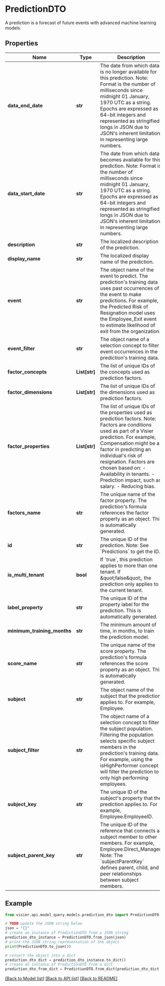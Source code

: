 # PredictionDTO

A prediction is a forecast of future events with advanced machine learning models.

## Properties

Name | Type | Description | Notes
------------ | ------------- | ------------- | -------------
**data_end_date** | **str** | The date from which data is no longer available for this prediction.  Note: Format is the number of milliseconds since midnight 01 January, 1970 UTC as a string.  Epochs are expressed as 64-bit integers and represented as stringified longs in JSON due to JSON&#39;s inherent  limitation in representing large numbers. | [optional] 
**data_start_date** | **str** | The date from which data becomes available for this prediction.  Note: Format is the number of milliseconds since midnight 01 January, 1970 UTC as a string.  Epochs are expressed as 64-bit integers and represented as stringified longs in JSON due to JSON&#39;s inherent  limitation in representing large numbers. | [optional] 
**description** | **str** | The localized description of the prediction. | [optional] 
**display_name** | **str** | The localized display name of the prediction. | [optional] 
**event** | **str** | The object name of the event to predict. The prediction&#39;s training data uses past occurrences of the event to  make predictions. For example, the Predicted Risk of Resignation model uses the Employee_Exit event to estimate  likelihood of exit from the organization. | [optional] 
**event_filter** | **str** | The object name of a selection concept to filter event occurrences in the prediction&#39;s training data. | [optional] 
**factor_concepts** | **List[str]** | The list of unique IDs of the concepts used as prediction factors. | [optional] 
**factor_dimensions** | **List[str]** | The list of unique IDs of the dimensions used as prediction factors. | [optional] 
**factor_properties** | **List[str]** | The list of unique IDs of the properties used as prediction factors.  Note: Factors are conditions used as part of a Visier prediction. For example, Compensation might be a factor in  predicting an individual&#39;s risk of resignation. Factors are chosen based on:  - Availability in tenants.  - Prediction impact, such as salary.  - Reducing bias. | [optional] 
**factors_name** | **str** | The unique name of the factor property. The prediction&#39;s formula references the factor property as an object. This is automatically generated. | [optional] 
**id** | **str** | The unique ID of the prediction.  Note: See &#x60;Predictions&#x60; to get the ID. | [optional] 
**is_multi_tenant** | **bool** | If &#x60;true&#x60;, this prediction applies to more than one tenant. If \&quot;false\&quot;, the prediction only applies to the current tenant. | [optional] 
**label_property** | **str** | The unique ID of the property label for the prediction. This is automatically generated. | [optional] 
**minimum_training_months** | **str** | The minimum amount of time, in months, to train the prediction model. | [optional] 
**score_name** | **str** | The unique name of the score property.  The prediction&#39;s formula references the score property as an object. This is automatically generated. | [optional] 
**subject** | **str** | The object name of the subject that the prediction applies to. For example, Employee. | [optional] 
**subject_filter** | **str** | The object name of a selection concept to filter the subject population. Filtering the population selects  specific subject members in the prediction&#39;s training data. For example, using the isHighPerformer concept will  filter the prediction to only high performing employees. | [optional] 
**subject_key** | **str** | The unique ID of the subject&#39;s property that the prediction applies to. For example, Employee.EmployeeID. | [optional] 
**subject_parent_key** | **str** | The unique ID of the reference that connects a subject member to other members. For example, Employee.Direct_Manager.  Note: The &#x60;subjectParentKey&#x60; defines parent, child, and peer relationships between subject members. | [optional] 

## Example

```python
from visier.api.model_query.models.prediction_dto import PredictionDTO

# TODO update the JSON string below
json = "{}"
# create an instance of PredictionDTO from a JSON string
prediction_dto_instance = PredictionDTO.from_json(json)
# print the JSON string representation of the object
print(PredictionDTO.to_json())

# convert the object into a dict
prediction_dto_dict = prediction_dto_instance.to_dict()
# create an instance of PredictionDTO from a dict
prediction_dto_from_dict = PredictionDTO.from_dict(prediction_dto_dict)
```
[[Back to Model list]](../README.md#documentation-for-models) [[Back to API list]](../README.md#documentation-for-api-endpoints) [[Back to README]](../README.md)


